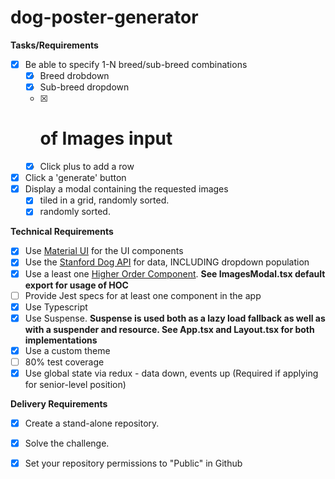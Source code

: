 # dog-poster-generator

**Tasks/Requirements**
- [x] Be able to specify 1-N breed/sub-breed combinations
    - [x] Breed drobdown
    - [x] Sub-breed dropdown
    - [x] # of Images input    
    - [x] Click plus to add a row
- [x] Click a 'generate' button
- [x] Display a modal containing the requested images
    - [x] tiled in a grid, randomly sorted.
    - [x] randomly sorted.
        
**Technical Requirements**
- [x] Use [Material UI](https://material-ui.com/) for the UI components
- [x] Use the [Stanford Dog API](https://dog.ceo/dog-api/documentation/) for data, INCLUDING dropdown population 
- [x] Use a least one [Higher Order Component](https://reactjs.org/docs/higher-order-components.html). **See ImagesModal.tsx default export for usage of HOC**
- [ ] Provide Jest specs for at least one component in the app
- [x] Use Typescript
- [x] Use Suspense. **Suspense is used both as a lazy load fallback as well as with a suspender and resource.  See App.tsx and Layout.tsx for both implementations**
- [x] Use a custom theme
- [ ] 80% test coverage
- [x] Use global state via redux - data down, events up (Required if applying for senior-level position)

**Delivery Requirements**
- [x] Create a stand-alone repository.
- [x] Solve the challenge.
- [x] Set your repository permissions to "Public" in Github

